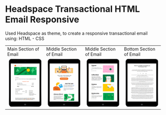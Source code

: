 # Headspace Transactional HTML Email Responsive
  Used Headspace as theme, to create a responsive transactional email using:
  HTML - CSS


<table>
  <tr>
      <td>Main Section of Email</td>
     <td>Middle Section of Email</td>
     <td>Middle Section of Email</td>
     <td>Bottom Section of Email</td>
  </tr>
  <tr>
    <td><img src="img/headspace-top-600px.png" width=202.5 ></td>
    <td><img src="img/headspace-top-middle-600px.png" width=202.5 ></td>
    <td><img src="img/headspace-middle-600px.png" width=202.5 ></td>
    <td><img src="img/headspace-bottom-600px.png" width=202.5 ></td>
  </tr>
 </table>